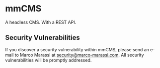 # mmCMS

A headless CMS. With a REST API.

## Security Vulnerabilities

If you discover a security vulnerability within mmCMS, please send an e-mail to Marco Marassi at security@marco-marassi.com. All security vulnerabilities will be promptly addressed.

